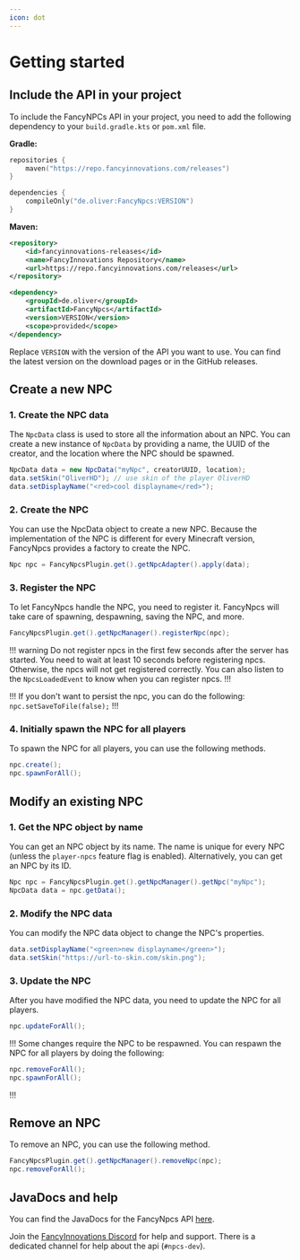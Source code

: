 ```yaml
---
icon: dot
---
```


# Getting started

## Include the API in your project

To include the FancyNPCs API in your project, you need to add the following dependency to your `build.gradle.kts` or `pom.xml` file.

**Gradle:**
```kotlin
repositories {
    maven("https://repo.fancyinnovations.com/releases")
}
```

```kotlin
dependencies {
    compileOnly("de.oliver:FancyNpcs:VERSION")
}
```

**Maven:**
```xml
<repository>
    <id>fancyinnovations-releases</id>
    <name>FancyInnovations Repository</name>
    <url>https://repo.fancyinnovations.com/releases</url>
</repository>
```

```xml
<dependency>
    <groupId>de.oliver</groupId>
    <artifactId>FancyNpcs</artifactId>
    <version>VERSION</version>
    <scope>provided</scope>
</dependency>
```

Replace `VERSION` with the version of the API you want to use. You can find the latest version on the download pages or in the GitHub releases.

## Create a new NPC

### 1. Create the NPC data

The `NpcData` class is used to store all the information about an NPC. You can create a new instance of `NpcData` by providing a name, the UUID of the creator, and the location where the NPC should be spawned.

```java
NpcData data = new NpcData("myNpc", creatorUUID, location);
data.setSkin("OliverHD"); // use skin of the player OliverHD
data.setDisplayName("<red>cool displayname</red>");
```

### 2. Create the NPC

You can use the NpcData object to create a new NPC. Because the implementation of the NPC is different for every Minecraft version, FancyNpcs provides a factory to create the NPC.

```java
Npc npc = FancyNpcsPlugin.get().getNpcAdapter().apply(data);
```

### 3. Register the NPC

To let FancyNpcs handle the NPC, you need to register it. FancyNpcs will take care of spawning, despawning, saving the NPC, and more.

```java
FancyNpcsPlugin.get().getNpcManager().registerNpc(npc);
```

!!! warning
Do not register npcs in the first few seconds after the server has started. You need to wait at least 10 seconds before registering npcs. Otherwise, the npcs will not get registered correctly.
You can also listen to the `NpcsLoadedEvent` to know when you can register npcs.
!!!

!!!
If you don't want to persist the npc, you can do the following: `npc.setSaveToFile(false);`
!!!

### 4. Initially spawn the NPC for all players

To spawn the NPC for all players, you can use the following methods.

```java
npc.create();
npc.spawnForAll();
```

## Modify an existing NPC

### 1. Get the NPC object by name

You can get an NPC object by its name. The name is unique for every NPC (unless the `player-npcs` feature flag is enabled). Alternatively, you can get an NPC by its ID.

```java
Npc npc = FancyNpcsPlugin.get().getNpcManager().getNpc("myNpc");
NpcData data = npc.getData();
```

### 2. Modify the NPC data

You can modify the NPC data object to change the NPC's properties.

```java
data.setDisplayName("<green>new displayname</green>");
data.setSkin("https://url-to-skin.com/skin.png");
```

### 3. Update the NPC

After you have modified the NPC data, you need to update the NPC for all players.

```java
npc.updateForAll();
```

!!!
Some changes require the NPC to be respawned. You can respawn the NPC for all players by doing the following:
```java
npc.removeForAll();
npc.spawnForAll();
```
!!!

## Remove an NPC

To remove an NPC, you can use the following method.

```java
FancyNpcsPlugin.get().getNpcManager().removeNpc(npc);
npc.removeForAll();
```

## JavaDocs and help

You can find the JavaDocs for the FancyNpcs API [here](https://repo.fancyinnovations.com/javadoc/releases/de/oliver/FancyNpcs/latest).

Join the [FancyInnovations Discord](https://discord.gg/ZUgYCEJUEx) for help and support. There is a dedicated channel for help about the api (`#npcs-dev`).
```